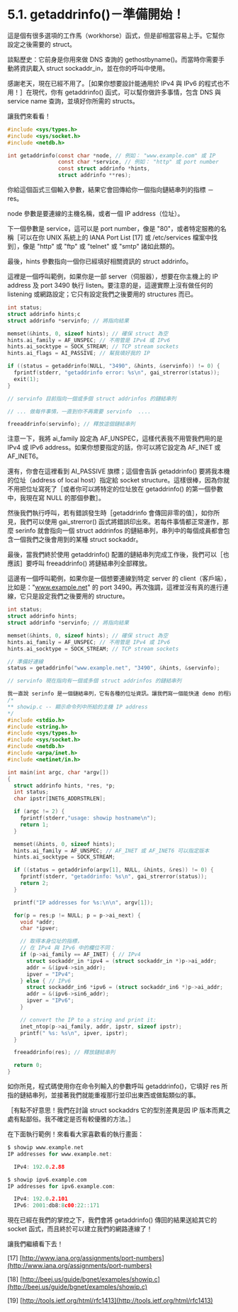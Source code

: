 # 5.1. getaddrinfo()－準備開始！

這是個有很多選項的工作馬（workhorse）函式，但是卻相當容易上手。它幫你設定之後需要的 struct。

談點歷史：它前身是你用來做 DNS 查詢的 gethostbyname()。而當時你需要手動將資訊載入 struct sockaddr\_in，並在你的呼叫中使用。

感謝老天，現在已經不用了。［如果你想要設計能通用於 IPv4 與 IPv6 的程式也不用！］在現代，你有 getaddrinfo() 函式，可以幫你做許多事情，包含 DNS 與 service name 查詢，並填好你所需的 structs。

讓我們來看看！

```c
#include <sys/types.h>
#include <sys/socket.h>
#include <netdb.h>

int getaddrinfo(const char *node, // 例如： "www.example.com" 或 IP
                const char *service, // 例如： "http" 或 port number
                const struct addrinfo *hints,
                struct addrinfo **res);
```

你給這個函式三個輸入參數，結果它會回傳給你一個指向鏈結串列的指標 － res。

node 參數是要連線的主機名稱，或者一個 IP address（位址）。

下一個參數是 service，這可以是 port number，像是 "80"，或者特定服務的名稱［可以在你 UNIX 系統上的 IANA Port List \[17] 或 /etc/services 檔案中找到］，像是 "http" 或 "ftp" 或 "telnet" 或 "smtp" 諸如此類的。

最後，hints 參數指向一個你已經填好相關資訊的 struct addrinfo。

這裡是一個呼叫範例，如果你是一部 server（伺服器），想要在你主機上的 IP address 及 port 3490 執行 listen。要注意的是，這邊實際上沒有做任何的 listening 或網路設定；它只有設定我們之後要用的 structures 而已。

```c
int status;
struct addrinfo hints;c
struct addrinfo *servinfo; // 將指向結果

memset(&hints, 0, sizeof hints); // 確保 struct 為空
hints.ai_family = AF_UNSPEC; // 不用管是 IPv4 或 IPv6
hints.ai_socktype = SOCK_STREAM; // TCP stream sockets
hints.ai_flags = AI_PASSIVE; // 幫我填好我的 IP 

if ((status = getaddrinfo(NULL, "3490", &hints, &servinfo)) != 0) {
  fprintf(stderr, "getaddrinfo error: %s\n", gai_strerror(status));
  exit(1);
}

// servinfo 目前指向一個或多個 struct addrinfos 的鏈結串列

// ... 做每件事情，一直到你不再需要 servinfo  ....

freeaddrinfo(servinfo); // 釋放這個鏈結串列
```

注意一下，我將 ai\_family 設定為 AF\_UNSPEC，這樣代表我不用管我們用的是 IPv4 或 IPv6 address。如果你想要指定的話，你可以將它設定為 AF\_INET 或 AF\_INET6。

還有，你會在這裡看到 AI\_PASSIVE 旗標；這個會告訴 getaddrinfo() 要將我本機的位址（address of local host）指定給 socket structure。這樣很棒，因為你就不用把位址寫死了［或者你可以將特定的位址放在 getaddrinfo() 的第一個參數中，我現在寫 NULL 的那個參數］。

然後我們執行呼叫，若有錯誤發生時［getaddrinfo 會傳回非零的值］，如你所見，我們可以使用 gai\_strerror() 函式將錯誤印出來。若每件事情都正常運作，那麼 serinfo 就會指向一個 struct addrinfos 的鏈結串列，串列中的每個成員都會包含一個我們之後會用到的某種 struct sockaddr。

最後，當我們終於使用 getaddrinfo() 配置的鏈結串列完成工作後，我們可以［也應該］要呼叫 freeaddrinfo() 將鏈結串列全部釋放。

這邊有一個呼叫範例，如果你是一個想要連線到特定 server 的 client（客戶端），比如是："www.example.net" 的 port 3490。再次強調，這裡並沒有真的進行連線，它只是設定我們之後要用的 structure。

```c
int status;
struct addrinfo hints;
struct addrinfo *servinfo; // 將指向結果

memset(&hints, 0, sizeof hints); // 確保 struct 為空
hints.ai_family = AF_UNSPEC; // 不用管是 IPv4 或 IPv6
hints.ai_socktype = SOCK_STREAM; // TCP stream sockets

// 準備好連線
status = getaddrinfo("www.example.net", "3490", &hints, &servinfo);

// servinfo 現在指向有一個或多個 struct addrinfos 的鏈結串列

我一直說 serinfo 是一個鏈結串列，它有各種的位址資訊。讓我們寫一個能快速 demo 的程式，來呈現這個資訊。這個小程式 [18] 會印出你在命令列中所指定的主機之 IP address：
/*
** showip.c -- 顯示命令列中所給的主機 IP address
*/
#include <stdio.h>
#include <string.h>
#include <sys/types.h>
#include <sys/socket.h>
#include <netdb.h>
#include <arpa/inet.h>
#include <netinet/in.h>

int main(int argc, char *argv[])
{
  struct addrinfo hints, *res, *p;
  int status;
  char ipstr[INET6_ADDRSTRLEN];

  if (argc != 2) {
    fprintf(stderr,"usage: showip hostname\n");
    return 1;
  }

  memset(&hints, 0, sizeof hints);
  hints.ai_family = AF_UNSPEC; // AF_INET 或 AF_INET6 可以指定版本
  hints.ai_socktype = SOCK_STREAM;

  if ((status = getaddrinfo(argv[1], NULL, &hints, &res)) != 0) {
    fprintf(stderr, "getaddrinfo: %s\n", gai_strerror(status));
    return 2;
  }

  printf("IP addresses for %s:\n\n", argv[1]);

  for(p = res;p != NULL; p = p->ai_next) {
    void *addr;
    char *ipver;

    // 取得本身位址的指標，
    // 在 IPv4 與 IPv6 中的欄位不同：
    if (p->ai_family == AF_INET) { // IPv4
      struct sockaddr_in *ipv4 = (struct sockaddr_in *)p->ai_addr;
      addr = &(ipv4->sin_addr);
      ipver = "IPv4";
    } else { // IPv6
      struct sockaddr_in6 *ipv6 = (struct sockaddr_in6 *)p->ai_addr;
      addr = &(ipv6->sin6_addr);
      ipver = "IPv6";
    }

    // convert the IP to a string and print it:
    inet_ntop(p->ai_family, addr, ipstr, sizeof ipstr);
    printf(" %s: %s\n", ipver, ipstr);
  }

  freeaddrinfo(res); // 釋放鏈結串列

  return 0;
}
```

如你所見，程式碼使用你在命令列輸入的參數呼叫 getaddrinfo()，它填好 res 所指的鏈結串列，並接著我們就能重複那行並印出東西或做點類似的事。

［有點不好意思！我們在討論 struct sockaddrs 它的型別差異是因 IP 版本而異之處有點鄙俗。我不確定是否有較優雅的方法。］

在下面執行範例！來看看大家喜歡看的執行畫面：

```c
$ showip www.example.net
IP addresses for www.example.net:

  IPv4: 192.0.2.88

$ showip ipv6.example.com
IP addresses for ipv6.example.com:

  IPv4: 192.0.2.101
  IPv6: 2001:db8:8c00:22::171
```

現在已經在我們的掌控之下，我們會將 getaddrinfo() 傳回的結果送給其它的 socket 函式，而且終於可以建立我們的網路連線了！

讓我們繼續看下去！

\[17] [http://www.iana.org/assignments/port-numbers](http://www.iana.org/assignments/port-numbers)

\[18] [http://beej.us/guide/bgnet/examples/showip.c](http://beej.us/guide/bgnet/examples/showip.c)

\[19] [http://tools.ietf.org/html/rfc1413](http://tools.ietf.org/html/rfc1413)
